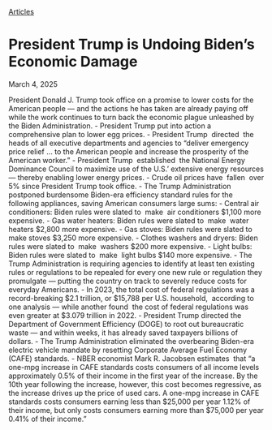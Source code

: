 [Articles](https://www.whitehouse.gov/articles/)

# 					President Trump is Undoing Biden’s Economic Damage				

March 4, 2025

President Donald J. Trump took office on a promise to lower costs for the American people — and the actions he has taken are already paying off while the work continues to turn back the economic plague unleashed by the Biden Administration.
    - President Trump  put into action  a comprehensive plan to lower egg prices.
    - President Trump  directed  the heads of all executive departments and agencies to “deliver emergency price relief … to the American people and increase the prosperity of the American worker.”
    - President Trump  established  the National Energy Dominance Council to maximize use of the U.S.’ extensive energy resources — thereby enabling lower energy prices.       - Crude oil prices have  fallen  over 5% since President Trump took office. 
    - The Trump Administration postponed burdensome Biden-era efficiency standard rules for the following appliances, saving American consumers large sums:       - Central air conditioners: Biden rules were slated to  make  air conditioners $1,100 more expensive.
      - Gas water heaters: Biden rules were slated to  make  water heaters $2,800 more expensive.
      - Gas stoves: Biden rules were slated to  make  stoves $3,250 more expensive.
      - Clothes washers and dryers: Biden rules were slated to  make  washers $200 more expensive.
      - Light bulbs: Biden rules were slated to  make  light bulbs $140 more expensive. 
    - The Trump Administration is  requiring  agencies to identify at least ten existing rules or regulations to be repealed for every one new rule or regulation they promulgate — putting the country on track to severely reduce costs for everyday Americans.       - In 2023, the total cost of federal regulations was a record-breaking $2.1 trillion, or $15,788 per U.S. household,  according to one analysis  — while another  found  the cost of federal regulations was even greater at $3.079 trillion in 2022. 
    - President Trump directed the Department of Government Efficiency (DOGE) to root out bureaucratic waste — and within weeks, it has already  saved  taxpayers billions of dollars.
    - The Trump Administration eliminated the overbearing Biden-era electric vehicle mandate by resetting Corporate Average Fuel Economy (CAFE) standards.       - NBER economist Mark R. Jacobsen  estimates  that “a one-mpg increase in CAFE standards costs consumers of all income levels approximately 0.5% of their income in the first year of the increase. By the 10th year following the increase, however, this cost becomes regressive, as the increase drives up the price of used cars. A one-mpg increase in CAFE standards costs consumers earning less than $25,000 per year 1.12% of their income, but only costs consumers earning more than $75,000 per year 0.41% of their income.”

